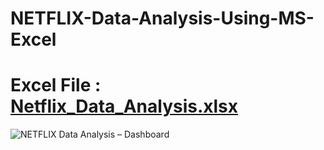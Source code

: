 # NETFLIX-Data-Analysis-Using-MS-Excel
# Excel File  : [Netflix_Data_Analysis.xlsx](https://github.com/KarthigaPrabhakaran/NETFLIX-Data-Analysis---Using-MS-Excel/files/12889231/Netflix_Data_Analysis.xlsx)

![NETFLIX Data Analysis – Dashboard](https://github.com/KarthigaPrabhakaran/NETFLIX-Data-Analysis---Using-MS-Excel/assets/135947582/29befcc9-718d-4a7b-b01f-87b5f59ef4ce)
